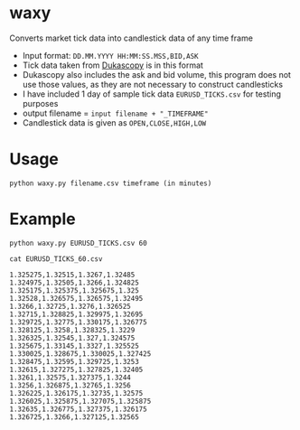 # waxy
Converts market tick data into candlestick data of any time frame<br>

- Input format: `DD.MM.YYYY HH:MM:SS.MSS,BID,ASK`
- Tick data taken from [Dukascopy](https://www.dukascopy.com/swiss/english/marketwatch/historical/) is in this format
- Dukascopy also includes the ask and bid volume, this program does not use those values, as they are not necessary to construct candlesticks
- I have included 1 day of sample tick data `EURUSD_TICKS.csv` for testing purposes
- output filename = `input filename + "_TIMEFRAME"`
- Candlestick data is given as `OPEN,CLOSE,HIGH,LOW`

# Usage
`python waxy.py filename.csv timeframe (in minutes)`

# Example
`python waxy.py EURUSD_TICKS.csv 60`

`cat EURUSD_TICKS_60.csv`

```1.3245,1.324975,1.326075,1.324375
1.325275,1.32515,1.3267,1.32485
1.324975,1.32505,1.3266,1.324825
1.325175,1.325375,1.325675,1.325
1.32528,1.326575,1.326575,1.32495
1.3266,1.32725,1.3276,1.326525
1.32715,1.328825,1.329975,1.32695
1.329725,1.32775,1.330175,1.326775
1.328125,1.3258,1.328325,1.3229
1.326325,1.32545,1.327,1.324575
1.325675,1.33145,1.3327,1.325525
1.330025,1.328675,1.330025,1.327425
1.328475,1.32595,1.329725,1.3253
1.32615,1.327275,1.327825,1.32405
1.3261,1.32575,1.327375,1.3244
1.3256,1.326875,1.32765,1.3256
1.326225,1.326175,1.32735,1.32575
1.326025,1.325875,1.327075,1.325875
1.32635,1.326775,1.327375,1.326175
1.326725,1.3266,1.327125,1.32565
```
